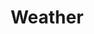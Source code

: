 ---
title: Weather
tag: [guide, android, weather, overview]
layout: guide-overview
description: City Weather Forecast provides weather forecasts for 200,000+ cities worldwide, including 3,000+ cities and counties in China, supporting real-time weather, up to 30-day forecasts and up to 7-day hourly weather forecasts.
permalink: /en/docs/android-sdk/weather/
ref: 0-android-weather
---